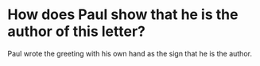 # How does Paul show that he is the author of this letter?

Paul wrote the greeting with his own hand as the sign that he is the author.
